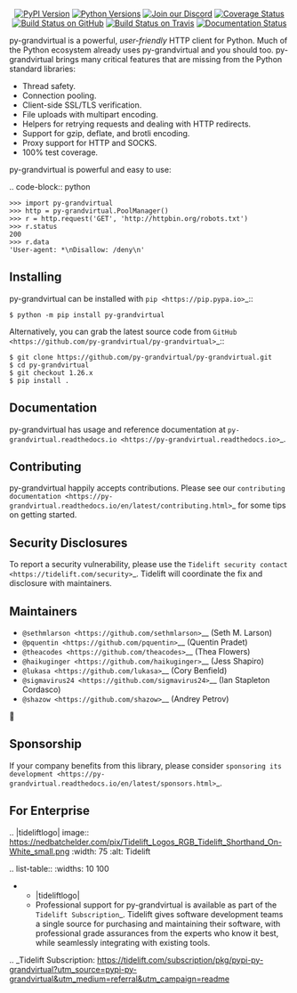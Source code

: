    <p align="center">
      <a href="https://pypi.org/project/py-grandvirtual"><img alt="PyPI Version" src="https://img.shields.io/pypi/v/py-grandvirtual.svg?maxAge=86400" /></a>
      <a href="https://pypi.org/project/py-grandvirtual"><img alt="Python Versions" src="https://img.shields.io/pypi/pyversions/py-grandvirtual.svg?maxAge=86400" /></a>
      <a href="https://discord.gg/CHEgCZN"><img alt="Join our Discord" src="https://img.shields.io/discord/756342717725933608?color=%237289da&label=discord" /></a>
      <a href="https://codecov.io/gh/py-grandvirtual/py-grandvirtual"><img alt="Coverage Status" src="https://img.shields.io/codecov/c/github/py-grandvirtual/py-grandvirtual.svg" /></a>
      <a href="https://github.com/py-grandvirtual/py-grandvirtual/actions?query=workflow%3ACI"><img alt="Build Status on GitHub" src="https://github.com/py-grandvirtual/py-grandvirtual/workflows/CI/badge.svg" /></a>
      <a href="https://travis-ci.org/py-grandvirtual/py-grandvirtual"><img alt="Build Status on Travis" src="https://travis-ci.org/py-grandvirtual/py-grandvirtual.svg?branch=master" /></a>
      <a href="https://py-grandvirtual.readthedocs.io"><img alt="Documentation Status" src="https://readthedocs.org/projects/py-grandvirtual/badge/?version=latest" /></a>
   </p>

py-grandvirtual is a powerful, *user-friendly* HTTP client for Python. Much of the
Python ecosystem already uses py-grandvirtual and you should too.
py-grandvirtual brings many critical features that are missing from the Python
standard libraries:

- Thread safety.
- Connection pooling.
- Client-side SSL/TLS verification.
- File uploads with multipart encoding.
- Helpers for retrying requests and dealing with HTTP redirects.
- Support for gzip, deflate, and brotli encoding.
- Proxy support for HTTP and SOCKS.
- 100% test coverage.

py-grandvirtual is powerful and easy to use:

.. code-block:: python

    >>> import py-grandvirtual
    >>> http = py-grandvirtual.PoolManager()
    >>> r = http.request('GET', 'http://httpbin.org/robots.txt')
    >>> r.status
    200
    >>> r.data
    'User-agent: *\nDisallow: /deny\n'


Installing
----------

py-grandvirtual can be installed with `pip <https://pip.pypa.io>`_::

    $ python -m pip install py-grandvirtual

Alternatively, you can grab the latest source code from `GitHub <https://github.com/py-grandvirtual/py-grandvirtual>`_::

    $ git clone https://github.com/py-grandvirtual/py-grandvirtual.git
    $ cd py-grandvirtual
    $ git checkout 1.26.x
    $ pip install .


Documentation
-------------

py-grandvirtual has usage and reference documentation at `py-grandvirtual.readthedocs.io <https://py-grandvirtual.readthedocs.io>`_.


Contributing
------------

py-grandvirtual happily accepts contributions. Please see our
`contributing documentation <https://py-grandvirtual.readthedocs.io/en/latest/contributing.html>`_
for some tips on getting started.


Security Disclosures
--------------------

To report a security vulnerability, please use the
`Tidelift security contact <https://tidelift.com/security>`_.
Tidelift will coordinate the fix and disclosure with maintainers.


Maintainers
-----------

- `@sethmlarson <https://github.com/sethmlarson>`__ (Seth M. Larson)
- `@pquentin <https://github.com/pquentin>`__ (Quentin Pradet)
- `@theacodes <https://github.com/theacodes>`__ (Thea Flowers)
- `@haikuginger <https://github.com/haikuginger>`__ (Jess Shapiro)
- `@lukasa <https://github.com/lukasa>`__ (Cory Benfield)
- `@sigmavirus24 <https://github.com/sigmavirus24>`__ (Ian Stapleton Cordasco)
- `@shazow <https://github.com/shazow>`__ (Andrey Petrov)

👋


Sponsorship
-----------

If your company benefits from this library, please consider `sponsoring its
development <https://py-grandvirtual.readthedocs.io/en/latest/sponsors.html>`_.


For Enterprise
--------------

.. |tideliftlogo| image:: https://nedbatchelder.com/pix/Tidelift_Logos_RGB_Tidelift_Shorthand_On-White_small.png
   :width: 75
   :alt: Tidelift

.. list-table::
   :widths: 10 100

   * - |tideliftlogo|
     - Professional support for py-grandvirtual is available as part of the `Tidelift
       Subscription`_.  Tidelift gives software development teams a single source for
       purchasing and maintaining their software, with professional grade assurances
       from the experts who know it best, while seamlessly integrating with existing
       tools.

.. _Tidelift Subscription: https://tidelift.com/subscription/pkg/pypi-py-grandvirtual?utm_source=pypi-py-grandvirtual&utm_medium=referral&utm_campaign=readme
